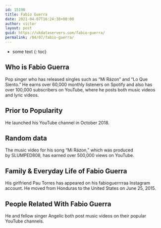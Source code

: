 ```yaml
---
id: 15190
title: Fabio Guerra
date: 2021-04-07T16:24:38+00:00
author: victor
layout: post
guid: https://ukdataservers.com/fabio-guerra/
permalink: /04/07/fabio-guerra/
---
```


* some text
{: toc}


## Who is Fabio Guerra



Pop singer who has released singles such as &#8220;Mi Rázon&#8221; and &#8220;Lo Que Siento.&#8221; He earns over 60,000 monthly listeners on Spotify and also has over 100,000 subscribers on YouTube, where he posts both music videos and lyric videos. 

                
                
                
## Prior to Popularity



He launched his YouTube channel in October 2018. 

                
                
                
## Random data



The music video for his song &#8220;Mi Rázon,&#8221; which was produced by SLUMPED808, has earned over 500,000 views on YouTube. 

                
                
                
## Family & Everyday Life of Fabio Guerra



His girlfriend Pau Torres has appeared on his fabioguerrrraa Instagram account. He moved from Honduras to the United States on June 25, 2015.

                
                
                
## People Related With Fabio Guerra



He and fellow singer Angelic both post music videos on their popular YouTube channels. 

                
              
            
          
          
          